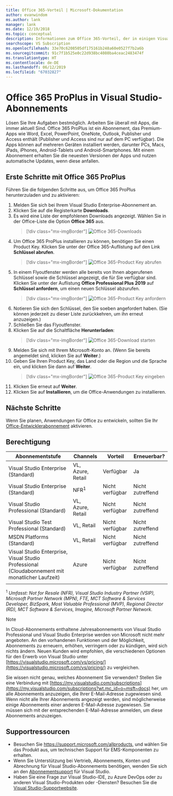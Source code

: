 ```yaml
---
title: Office 365-Vorteil | Microsoft-Dokumentation
author: evanwindom
ms.author: lank
manager: lank
ms.date: 12/19/2018
ms.topic: conceptual
description: Informationen zum Office 365-Vorteil, der in einigen Visual Studio-Abonnements enthalten ist.
searchscope: VS Subscription
ms.openlocfilehash: 33e70c6208505df175161b248a60e0527f7b2a6b
ms.sourcegitcommit: 91c7f1b525e0c22d938bc4080ba4ceac2483474f
ms.translationtype: HT
ms.contentlocale: de-DE
ms.lasthandoff: 06/12/2019
ms.locfileid: "67032827"
---
```

# <a name="office-365-proplus-in-visual-studio-subscriptions"></a>Office 365 ProPlus in Visual Studio-Abonnements

Lösen Sie Ihre Aufgaben bestmöglich. Arbeiten Sie überall mit Apps, die immer aktuell Sind. Office 365 ProPlus ist ein Abonnement, das Premium-Apps wie Word, Excel, PowerPoint, OneNote, Outlook, Publisher und Access enthält (Publisher und Access sind nur auf dem PC verfügbar). Die Apps können auf mehreren Geräten installiert werden, darunter PCs, Macs, iPads, iPhones, Android-Tablets und Android-Smartphones. Mit einem Abonnement erhalten Sie die neuesten Versionen der Apps und nutzen automatische Updates, wenn diese anfallen.

## <a name="getting-started-with-office-365-proplus"></a>Erste Schritte mit Office 365 ProPlus

Führen Sie die folgenden Schritte aus, um Office 365 ProPlus herunterzuladen und zu aktivieren:
1. Melden Sie sich bei Ihrem Visual Studio Enterprise-Abonnement an.
2. Klicken Sie auf die Registerkarte **Downloads**.
3. Es wird eine Liste der empfohlenen Downloads angezeigt. Wählen Sie in der Office-Liste die Option **Office 365** aus.
   > [!div class="mx-imgBorder"]
   > ![Office 365-Downloads](_img/vs-office365/vs-office365-downloads.png)
0. Um Office 365 ProPlus installieren zu können, benötigen Sie einen Product Key.  Klicken Sie unter der Office 365-Auflistung auf den Link **Schlüssel abrufen**.
   > [!div class="mx-imgBorder"]
   > ![Office 365-Product Key abrufen](_img/vs-office365/vs-office365-get-key.png)
0. In einem Flyoutfenster werden alle bereits von Ihnen abgerufenen Schlüssel sowie die Schlüssel angezeigt, die für Sie verfügbar sind.  Klicken Sie unter der Auflistung **Office Professional Plus 2019** auf **Schlüssel anfordern**, um einen neuen Schlüssel abzurufen.
   > [!div class="mx-imgBorder"]
   > ![Office 365-Product Key anfordern](_img/vs-office365/vs-office365-claim-key.png)
0. Notieren Sie sich den Schlüssel, den Sie soeben angefordert haben. (Sie können jederzeit zu dieser Liste zurückkehren, um ihn erneut anzuzeigen.)
0. Schließen Sie das Flyoutfenster.
0. Klicken Sie auf die Schaltfläche **Herunterladen**:
   > [!div class="mx-imgBorder"]
   > ![Office 365-Download starten](_img/vs-office365/vs-office365-download-button.png)
0. Melden Sie sich mit Ihrem Microsoft-Konto an. (Wenn Sie bereits angemeldet sind, klicken Sie auf **Weiter**.)
0. Geben Sie Ihren Product Key, das Land oder die Region und die Sprache ein, und klicken Sie dann auf **Weiter**.
   > [!div class="mx-imgBorder"]
   > ![Office 365-Product Key eingeben](_img/vs-office365/vs-office365-enter-key.png)
0. Klicken Sie erneut auf **Weiter**.
0. Klicken Sie auf **Installieren**, um die Office-Anwendungen zu installieren.

## <a name="next-steps"></a>Nächste Schritte

Wenn Sie planen, Anwendungen für Office zu entwickeln, sollten Sie Ihr [Office-Entwicklerabonnement](vs-office-dev.md) aktivieren.

## <a name="eligibility"></a>Berechtigung

| Abonnementstufe                                                 |     Channels                                            | Vorteil                                                          | Erneuerbar?    |
|--------------------------------------------------------------------|---------------------------------------------------------|------------------------------------------------------------------|---------------|
| Visual Studio Enterprise (Standard)   | VL, Azure, Retail| Verfügbar       |  Ja          |
| Visual Studio Enterprise (Standard)   | NFR<sup>1</sup> | Nicht verfügbar       |  Nicht zutreffend          |
| Visual Studio Professional (Standard) | VL, Azure, Retail                                       | Nicht verfügbar                                                            |  Nicht zutreffend          |
| Visual Studio Test Professional (Standard)                         | VL, Retail                                              | Nicht verfügbar                                             |  Nicht zutreffend          |
| MSDN Platforms (Standard)                                          | VL, Retail                                              | Nicht verfügbar                                              |  Nicht zutreffend          |
| Visual Studio Enterprise, Visual Studio Professional (Cloudabonnement mit monatlicher Laufzeit) | Azure | Nicht verfügbar | Nicht zutreffend |
|  |

<sup>1</sup> *Umfasst:  Not for Resale (NFR), Visual Studio Industry Partner (VSIP), Microsoft Partner Network (MPN), FTE, MCT Software & Services Developer, BizSpark, Most Valuable Professional (MVP), Regional Director (RD), MCT Software & Services, Imagine, Microsoft Partner Network.*

> [!NOTE]
> In Cloud-Abonnements enthaltene Jahresabonnements von Visual Studio Professional und Visual Studio Enterprise werden von Microsoft nicht mehr angeboten. An den vorhandenen Funktionen und der Möglichkeit, Abonnements zu erneuern, erhöhen, verringern oder zu kündigen, wird sich nichts ändern. Neuen Kunden wird empfohlen, die verschiedenen Optionen für den Erwerb von Visual Studio unter [https://visualstudio.microsoft.com/vs/pricing/](https://visualstudio.microsoft.com/vs/pricing/) zu vergleichen.

Sie wissen nicht genau, welches Abonnement Sie verwenden?  Stellen Sie eine Verbindung mit [https://my.visualstudio.com/subscriptions](https://my.visualstudio.com/subscriptions?wt.mc_id=o~msft~docs) her, um alle Abonnements anzuzeigen, die Ihrer E-Mail-Adresse zugewiesen sind. Wenn nicht alle Ihrer Abonnements angezeigt werden, sind möglicherweise einige Abonnements einer anderen E-Mail-Adresse zugewiesen.  Sie müssen sich mit der entsprechenden E-Mail-Adresse anmelden, um diese Abonnements anzuzeigen.

## <a name="support-resources"></a>Supportressourcen
- Besuchen Sie https://support.microsoft.com/allproducts, und wählen Sie das Produkt aus, um technischen Support für EMS-Komponenten zu erhalten.
- Wenn Sie Unterstützung bei Vertrieb, Abonnements, Konten und Abrechnung für Visual Studio-Abonnements benötigen, wenden Sie sich an den [Abonnementsupport](https://visualstudio.microsoft.com/subscriptions/support/) für Visual Studio.
- Haben Sie eine Frage zur Visual Studio-IDE, zu Azure DevOps oder zu anderen Visual Studio-Produkten oder -Diensten?  Besuchen Sie die [Visual Studio-Supportwebsite](https://visualstudio.microsoft.com/support/).
